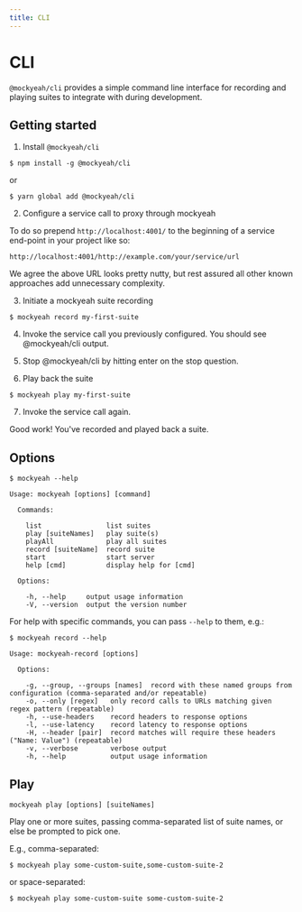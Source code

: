 ```yaml
---
title: CLI
---
```


# CLI

`@mockyeah/cli` provides a simple command line interface for recording and playing suites to integrate with during development.

## Getting started

1. Install `@mockyeah/cli`

```shell
$ npm install -g @mockyeah/cli
```

or

```
$ yarn global add @mockyeah/cli
```

2. Configure a service call to proxy through mockyeah

To do so prepend `http://localhost:4001/` to the beginning of a service end-point in your project like so:

```
http://localhost:4001/http://example.com/your/service/url
```

We agree the above URL looks pretty nutty, but rest assured all other known approaches add unnecessary complexity.

3. Initiate a mockyeah suite recording

```shell
$ mockyeah record my-first-suite
```

4. Invoke the service call you previously configured. You should see @mockyeah/cli output.

5. Stop @mockyeah/cli by hitting enter on the stop question.

6. Play back the suite

```shell
$ mockyeah play my-first-suite
```

7. Invoke the service call again.

Good work! You've recorded and played back a suite.

## Options

```console
$ mockyeah --help

Usage: mockyeah [options] [command]

  Commands:

    list                list suites
    play [suiteNames]   play suite(s)
    playAll             play all suites
    record [suiteName]  record suite
    start               start server
    help [cmd]          display help for [cmd]

  Options:

    -h, --help     output usage information
    -V, --version  output the version number
```

For help with specific commands, you can pass `--help` to them, e.g.:

```console
$ mockyeah record --help

Usage: mockyeah-record [options]

  Options:

    -g, --group, --groups [names]  record with these named groups from configuration (comma-separated and/or repeatable)
    -o, --only [regex]   only record calls to URLs matching given regex pattern (repeatable)
    -h, --use-headers    record headers to response options
    -l, --use-latency    record latency to response options
    -H, --header [pair]  record matches will require these headers ("Name: Value") (repeatable)
    -v, --verbose        verbose output
    -h, --help           output usage information
```

## Play

`mockyeah play [options] [suiteNames]`

Play one or more suites, passing comma-separated list of suite names, or else be prompted to pick one.

E.g., comma-separated:

```console
$ mockyeah play some-custom-suite,some-custom-suite-2
```

or space-separated:

```console
$ mockyeah play some-custom-suite some-custom-suite-2
```
